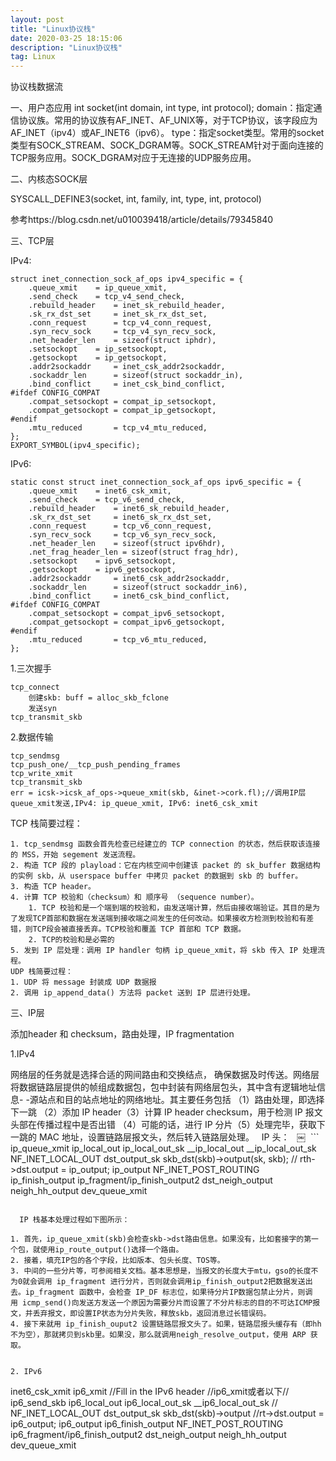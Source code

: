 ```yaml
---
layout: post
title: "Linux协议栈"
date: 2020-03-25 18:15:06 
description: "Linux协议栈"
tag: Linux
---
```



协议栈数据流

一、用户态应用
int socket(int domain, int type, int protocol);
domain：指定通信协议族。常用的协议族有AF_INET、AF_UNIX等，对于TCP协议，该字段应为AF_INET（ipv4）或AF_INET6（ipv6）。
type：指定socket类型。常用的socket类型有SOCK_STREAM、SOCK_DGRAM等。SOCK_STREAM针对于面向连接的TCP服务应用。SOCK_DGRAM对应于无连接的UDP服务应用。


二、内核态SOCK层

SYSCALL_DEFINE3(socket, int, family, int, type, int, protocol)

参考https://blog.csdn.net/u010039418/article/details/79345840



三、TCP层

IPv4:
```
struct inet_connection_sock_af_ops ipv4_specific = {
	.queue_xmit	   = ip_queue_xmit,
	.send_check	   = tcp_v4_send_check,
	.rebuild_header	   = inet_sk_rebuild_header,
	.sk_rx_dst_set	   = inet_sk_rx_dst_set,
	.conn_request	   = tcp_v4_conn_request,
	.syn_recv_sock	   = tcp_v4_syn_recv_sock,
	.net_header_len	   = sizeof(struct iphdr),
	.setsockopt	   = ip_setsockopt,
	.getsockopt	   = ip_getsockopt,
	.addr2sockaddr	   = inet_csk_addr2sockaddr,
	.sockaddr_len	   = sizeof(struct sockaddr_in),
	.bind_conflict	   = inet_csk_bind_conflict,
#ifdef CONFIG_COMPAT
	.compat_setsockopt = compat_ip_setsockopt,
	.compat_getsockopt = compat_ip_getsockopt,
#endif
	.mtu_reduced	   = tcp_v4_mtu_reduced,
};
EXPORT_SYMBOL(ipv4_specific);
```

IPv6:
```
static const struct inet_connection_sock_af_ops ipv6_specific = {
	.queue_xmit	   = inet6_csk_xmit,
	.send_check	   = tcp_v6_send_check,
	.rebuild_header	   = inet6_sk_rebuild_header,
	.sk_rx_dst_set	   = inet6_sk_rx_dst_set,
	.conn_request	   = tcp_v6_conn_request,
	.syn_recv_sock	   = tcp_v6_syn_recv_sock,
	.net_header_len	   = sizeof(struct ipv6hdr),
	.net_frag_header_len = sizeof(struct frag_hdr),
	.setsockopt	   = ipv6_setsockopt,
	.getsockopt	   = ipv6_getsockopt,
	.addr2sockaddr	   = inet6_csk_addr2sockaddr,
	.sockaddr_len	   = sizeof(struct sockaddr_in6),
	.bind_conflict	   = inet6_csk_bind_conflict,
#ifdef CONFIG_COMPAT
	.compat_setsockopt = compat_ipv6_setsockopt,
	.compat_getsockopt = compat_ipv6_getsockopt,
#endif
	.mtu_reduced	   = tcp_v6_mtu_reduced,
};
```

1.三次握手
```
tcp_connect
    创建skb: buff = alloc_skb_fclone
    发送syn
tcp_transmit_skb
```

2.数据传输

```
tcp_sendmsg
tcp_push_one/__tcp_push_pending_frames
tcp_write_xmit
tcp_transmit_skb
err = icsk->icsk_af_ops->queue_xmit(skb, &inet->cork.fl);//调用IP层queue_xmit发送,IPv4: ip_queue_xmit, IPv6: inet6_csk_xmit
```

TCP 栈简要过程：

```
1. tcp_sendmsg 函数会首先检查已经建立的 TCP connection 的状态，然后获取该连接的 MSS，开始 segement 发送流程。
2. 构造 TCP 段的 playload：它在内核空间中创建该 packet 的 sk_buffer 数据结构的实例 skb，从 userspace buffer 中拷贝 packet 的数据到 skb 的 buffer。
3. 构造 TCP header。
4. 计算 TCP 校验和（checksum）和 顺序号 （sequence number）。
    1. TCP 校验和是一个端到端的校验和，由发送端计算，然后由接收端验证。其目的是为了发现TCP首部和数据在发送端到接收端之间发生的任何改动。如果接收方检测到校验和有差错，则TCP段会被直接丢弃。TCP校验和覆盖 TCP 首部和 TCP 数据。
    2. TCP的校验和是必需的
5. 发到 IP 层处理：调用 IP handler 句柄 ip_queue_xmit，将 skb 传入 IP 处理流程。
UDP 栈简要过程：
1. UDP 将 message 封装成 UDP 数据报
2. 调用 ip_append_data() 方法将 packet 送到 IP 层进行处理。
```

三、IP层

添加header 和 checksum，路由处理，IP fragmentation

1.IPv4

网络层的任务就是选择合适的网间路由和交换结点， 确保数据及时传送。网络层将数据链路层提供的帧组成数据包，包中封装有网络层包头，其中含有逻辑地址信息- -源站点和目的站点地址的网络地址。其主要任务包括 （1）路由处理，即选择下一跳 （2）添加 IP header（3）计算 IP header checksum，用于检测 IP 报文头部在传播过程中是否出错 （4）可能的话，进行 IP 分片（5）处理完毕，获取下一跳的 MAC 地址，设置链路层报文头，然后转入链路层处理。
  IP 头：
 
￼
 ```
ip_queue_xmit
ip_local_out
ip_local_out_sk
__ip_local_out
__ip_local_out_sk
NF_INET_LOCAL_OUT
dst_output_sk
skb_dst(skb)->output(sk, skb); // rth->dst.output = ip_output;
ip_output
NF_INET_POST_ROUTING
ip_finish_output
ip_fragment/ip_finish_output2
dst_neigh_output
neigh_hh_output
dev_queue_xmit
```

  IP 栈基本处理过程如下图所示：
￼
1. 首先，ip_queue_xmit(skb)会检查skb->dst路由信息。如果没有，比如套接字的第一个包，就使用ip_route_output()选择一个路由。
2. 接着，填充IP包的各个字段，比如版本、包头长度、TOS等。
3. 中间的一些分片等，可参阅相关文档。基本思想是，当报文的长度大于mtu，gso的长度不为0就会调用 ip_fragment 进行分片，否则就会调用ip_finish_output2把数据发送出去。ip_fragment 函数中，会检查 IP_DF 标志位，如果待分片IP数据包禁止分片，则调用 icmp_send()向发送方发送一个原因为需要分片而设置了不分片标志的目的不可达ICMP报文，并丢弃报文，即设置IP状态为分片失败，释放skb，返回消息过长错误码。 
4. 接下来就用 ip_finish_ouput2 设置链路层报文头了。如果，链路层报头缓存有（即hh不为空），那就拷贝到skb里。如果没，那么就调用neigh_resolve_output，使用 ARP 获取。


2. IPv6

```
inet6_csk_xmit
ip6_xmit //Fill in the IPv6 header
//ip6_xmit或者以下//
    ip6_send_skb
    ip6_local_out
    ip6_local_out_sk
    __ip6_local_out_sk 
//
NF_INET_LOCAL_OUT
dst_output_sk
skb_dst(skb)->output  //rt->dst.output = ip6_output;
ip6_output
ip6_finish_output
NF_INET_POST_ROUTING
ip6_fragment/ip6_finish_output2
dst_neigh_output
neigh_hh_output
dev_queue_xmit
```
